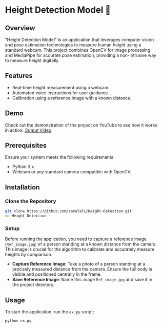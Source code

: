 # Height Detection Model 📏

## Overview

"Height Detection Model" is an application that leverages computer vision and pose estimation technologies to measure human height using a standard webcam. This project combines OpenCV for image processing and MediaPipe for accurate pose estimation, providing a non-intrusive way to measure height digitally.

## Features

- Real-time height measurement using a webcam.
- Automated voice instructions for user guidance.
- Calibration using a reference image with a known distance.

## Demo

Check out the demonstration of the project on YouTube to see how it works in action:          [Output Video](https://www.youtube.com/watch?v=TGIpzLwkKLk).


## Prerequisites

Ensure your system meets the following requirements:

- Python 3.x
- Webcam or any standard camera compatible with OpenCV.

## Installation

### Clone the Repository

```bash
git clone https://github.com/zamalali/Height-Detection.git
cd Height-Detection
```

### Setup

Before running the application, you need to capture a reference image (`Ref_image.jpg`) of a person standing at a known distance from the camera. This image is crucial for the algorithm to calibrate and accurately measure heights by comparison.

- **Capture Reference Image**: Take a photo of a person standing at a precisely measured distance from the camera. Ensure the full body is visible and positioned centrally in the frame.
- **Save Reference Image**: Name this image `Ref_image.jpg` and save it in the project directory.

## Usage

To start the application, run the `ex.py` script:

```bash
python ex.py
```


